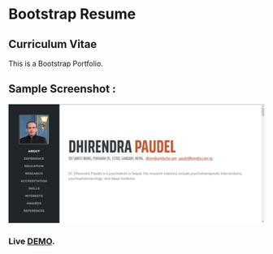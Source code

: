 # Bootstrap Resume

## Curriculum Vitae
This is a Bootstrap Portfolio.

## Sample Screenshot :
<p align="center">
  <img  src="/assets/img/screenshot.png">

### **Live [DEMO](https://paudeldhirendra.github.io/CurriculumVitae/)**.
